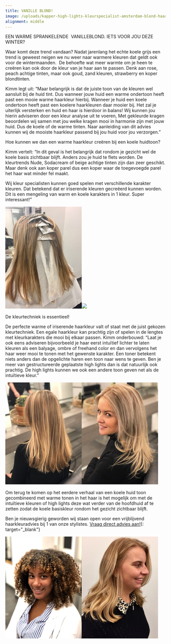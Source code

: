 ```yaml
---
title: VANILLE BLOND!
image: /uploads/kapper-high-lights-kleurspecialist-amsterdam-blond-haar-gr.jpg
alignment: middle
---
```


EEN WARME SPRANKELENDE  VANILLEBLOND. IETS VOOR JOU DEZE WINTER?

Waar komt deze trend vandaan? Nadat jarenlang het echte koele grijs een trend is geweest neigen we nu weer naar warmere kleuren dat geldt ook voor de wintermaanden.  De behoefte wat meer warmte om je heen te creëren kan ook door de kleur van je haar aan te passen. Denk aan rose, peach achtige tinten, maar ook goud, zand kleuren, strawberry en koper blondtinten.

Kimm legt uit: “Maar belangrijk is dat de juiste toon van de kleuren wel aansluit bij de huid tint. Dus wanneer jouw huid een warme ondertoon heeft past een mooie warme haarkleur hierbij. Wanneer je huid een koele ondertoon heeft past een koelere haarkleuren daar mooier bij. Het zal je uiterlijk versterken en huid en haar is hierdoor in balans! Wij kunnen jou hierin adviseren door een kleur analyse uit te voeren, Met gekleurde kragen beoordelen wij samen met jou welke kragen mooi in harmonie zijn met jouw huid. Dus de koele of de warme tinten. Naar aanleiding van dit advies kunnen wij de mooiste haarkleur passend bij jou huid voor jou verzorgen.”

Hoe kunnen we dan een warme haarkleur creëren bij een koele huidtoon?

Kimm vertelt: “In dit geval is het belangrijk dat rondom je gezicht wel de koele basis zichtbaar blijft. Anders zou je huid te flets worden. De kleurtrends Nude, Sodacream of beige achtige tinten zijn dan zeer geschikt. Maar denk ook aan koper parel dus een koper waar de toegevoegde parel het haar wat minder fel maakt.

Wij kleur specialisten kunnen goed spelen met verschillende karakter kleuren. Dat betekend dat er iriserende kleuren gecreëerd kunnen worden. Dit is een mengeling van warm en koele karakters in 1 kleur. Super interessant!”

![](/uploads/kapper-high-lights-kleurspecialist-amsterdam-blond-haar.jpg)![](blob:https://app.cloudcannon.com/49c6b7f8-0fa2-4b24-97ad-f09c2bc7ee4f)

De kleurtechniek is essentieel!

De perfecte warme of iriserende haarkleur valt of staat met de juist gekozen kleurtechniek. Een egale haarkleur kan prachtig zijn of spelen in de lengtes met kleurkarakters die mooi bij elkaar passen. Kimm onderbouwd: “Laat je ook eens adviseren bijvoorbeeld je haar eerst intuïtief lichter te laten kleuren als een balyage, ombre of freehand color en dan vervolgens het haar weer mooi te tonen met het gewenste karakter. Een toner betekent niets anders dan de opgelichte haren een toon naar wens te geven. Ben je meer van gestructureerde geplaatste high lights dan is dat natuurlijk ook prachtig. De high lights kunnen we ook een andere toon geven net als de intuïtieve kleur.”

![](/uploads/kapper-high-lights-kleurspecialist-amsterdam-blond-haar-4.jpg)![](/uploads/kapper-high-lights-kleurspecialist-amsterdam-blond-haar-6.jpg)

Om terug te komen op het eerdere verhaal van een koele huid toon gecombineerd met warme tonen in het haar is het mogelijk om met de intuïtieve kleuren of high lights deze wat verder van de hoofdhuid af te zetten zodat de koele basiskleur rondom het gezicht zichtbaar blijft.

Ben je nieuwsgierig geworden wij staan open voor een vrijblijvend haarkleuradvies bij 1 van onze stylistes. [Vraag direct advies aan!](www.koffijberg.nl/contact){: target="_blank"}

![](/uploads/kapper-high-lights-kleurspecialist-amsterdam-blond-haar-krullen-1.jpg)![](/uploads/kapper-high-lights-kleurspecialist-amsterdam-blond-haar-3.jpg)